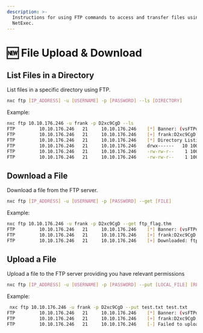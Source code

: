 ```yaml
---
description: >-
  Instructions for using FTP commands to access and transfer files using
  NetExec.
---
```


# 🆕 File Upload & Download

## List Files in a Directory

List files in a specific directory using FTP.

```bash
nxc ftp [IP_ADDRESS] -u [USERNAME] -p [PASSWORD] --ls [DIRECTORY]
```

Example:

```bash
nxc ftp 10.10.176.246 -u frank -p D2xc9CgD --ls
FTP         10.10.176.246   21     10.10.176.246    [*] Banner: (vsFTPd 3.0.3)
FTP         10.10.176.246   21     10.10.176.246    [+] frank:D2xc9CgD
FTP         10.10.176.246   21     10.10.176.246    [*] Directory Listing
FTP         10.10.176.246   21     10.10.176.246    drwx------   10 1001     1001         4096 Sep 15  2021 Maildir
FTP         10.10.176.246   21     10.10.176.246    -rw-rw-r--    1 1001     1001         4006 Sep 15  2021 README.txt
FTP         10.10.176.246   21     10.10.176.246    -rw-rw-r--    1 1001     1001           39 Sep 15  2021 ftp_flag.thm
```

## Download a File

Download a file from the FTP server.

```bash
nxc ftp [IP_ADDRESS] -u [USERNAME] -p [PASSWORD] --get [FILE]
```

Example:

```bash
nxc ftp 10.10.176.246 -u frank -p D2xc9CgD --get ftp_flag.thm
FTP         10.10.176.246   21     10.10.176.246    [*] Banner: (vsFTPd 3.0.3)
FTP         10.10.176.246   21     10.10.176.246    [+] frank:D2xc9CgD
FTP         10.10.176.246   21     10.10.176.246    [+] Downloaded: ftp_flag.thm
```

## Upload a File

Upload a file to the FTP server providing you have relevant permissions

```bash
nxc ftp [IP_ADDRESS] -u [USERNAME] -p [PASSWORD] --put [LOCAL_FILE] [REMOTE_FILE]
```

Example:

```bash
 nxc ftp 10.10.176.246 -u frank -p D2xc9CgD --put test.txt test.txt
FTP         10.10.176.246   21     10.10.176.246    [*] Banner: (vsFTPd 3.0.3)
FTP         10.10.176.246   21     10.10.176.246    [+] frank:D2xc9CgD
FTP         10.10.176.246   21     10.10.176.246    [-] Failed to upload file. Response: (550 Permission denied.)
```
